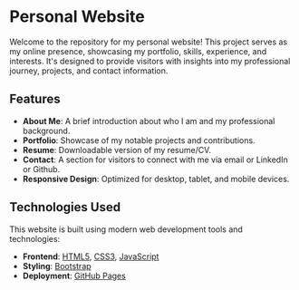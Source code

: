 # Personal Website

Welcome to the repository for my personal website! This project serves as my online presence, showcasing my portfolio, skills, experience, and interests. It's designed to provide visitors with insights into my professional journey, projects, and contact information.

## Features

- **About Me**: A brief introduction about who I am and my professional background.
- **Portfolio**: Showcase of my notable projects and contributions.
- **Resume**: Downloadable version of my resume/CV.
- **Contact**: A section for visitors to connect with me via email or LinkedIn or Github.
- **Responsive Design**: Optimized for desktop, tablet, and mobile devices.

## Technologies Used

This website is built using modern web development tools and technologies:

- **Frontend**: [HTML5](https://developer.mozilla.org/en-US/docs/Web/HTML), [CSS3](https://developer.mozilla.org/en-US/docs/Web/CSS), [JavaScript](https://developer.mozilla.org/en-US/docs/Web/JavaScript)
- **Styling**: [Bootstrap](https://getbootstrap.com/)
- **Deployment**: [GitHub Pages](https://pages.github.com/)



